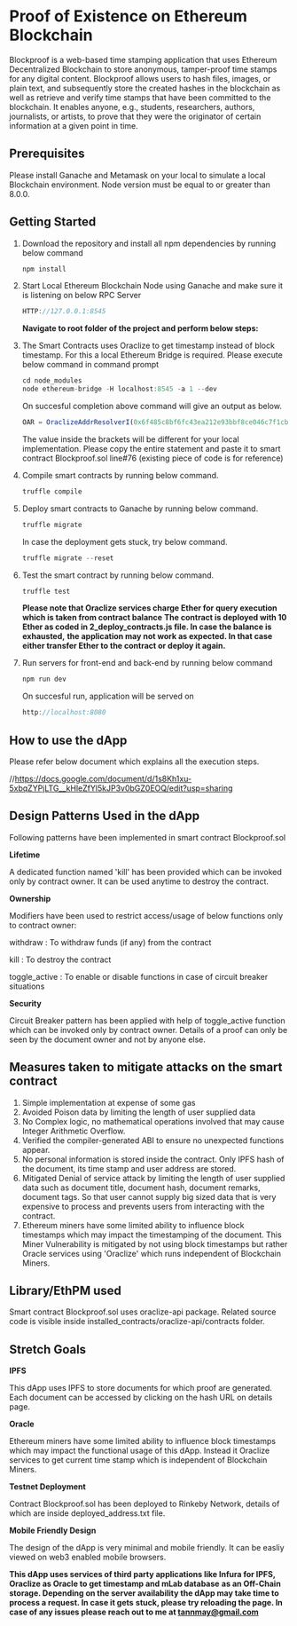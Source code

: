 # Proof of Existence on Ethereum Blockchain

Blockproof is a web-based time stamping application that uses Ethereum Decentralized Blockchain to store anonymous, tamper-proof time stamps for any digital content. Blockproof allows users to hash files, images, or plain text, and subsequently store the created hashes in the blockchain as well as retrieve and verify time stamps that have been committed to the blockchain. It enables anyone, e.g., students, researchers, authors, journalists, or artists, to prove that they were the originator of certain information at a given point in time.

## Prerequisites

Please install Ganache and Metamask on your local to simulate a local Blockchain environment.
Node version must be equal to or greater than 8.0.0.

## Getting Started

1. Download the repository and install all npm dependencies by running below command
   ```javascript
   npm install
   ```
2. Start Local Ethereum Blockchain Node using Ganache and make sure it is listening on below RPC Server

   ```javascript
   HTTP://127.0.0.1:8545
   ```

   **Navigate to root folder of the project and perform below steps:**

3. The Smart Contracts uses Oraclize to get timestamp instead of block timestamp. For this a local Ethereum Bridge is required.
   Please execute below command in command prompt

   ```javascript
   cd node_modules
   node ethereum-bridge -H localhost:8545 -a 1 --dev
   ```

   On succesful completion above command will give an output as below.

   ```javascript
   OAR = OraclizeAddrResolverI(0x6f485c8bf6fc43ea212e93bbf8ce046c7f1cb475);
   ```

   The value inside the brackets will be different for your local implementation. Please copy the entire statement and
   paste it to smart contract Blockproof.sol line#76 (existing piece of code is for reference)

4. Compile smart contracts by running below command.

   ```javascript
   truffle compile
   ```

5. Deploy smart contracts to Ganache by running below command.

   ```javascript
   truffle migrate
   ```

   In case the deployment gets stuck, try below command.

   ```javascript
   truffle migrate --reset
   ```

6. Test the smart contract by running below command.

   ```javascript
   truffle test
   ```

   **Please note that Oraclize services charge Ether for query execution which is taken from contract balance**
   **The contract is deployed with 10 Ether as coded in 2_deploy_contracts.js file. In case the balance is exhausted,**
   **the application may not work as expected. In that case either transfer Ether to the contract or deploy it again.**

7. Run servers for front-end and back-end by running below command
   ```javascript
   npm run dev
   ```
   On succesful run, application will be served on
   ```javascript
   http://localhost:8080
   ```

## How to use the dApp

Please refer below document which explains all the execution steps.

//https://docs.google.com/document/d/1s8Kh1xu-5xbqZYPjLTG__kHleZfYl5kJP3v0bGZ0EOQ/edit?usp=sharing

## Design Patterns Used in the dApp

Following patterns have been implemented in smart contract Blockproof.sol

**Lifetime**

A dedicated function named 'kill' has been provided which can be invoked only by contract owner. It can be used anytime
to destroy the contract.

**Ownership**

Modifiers have been used to restrict access/usage of below functions only to contract owner:

withdraw : To withdraw funds (if any) from the contract

kill : To destroy the contract

toggle_active : To enable or disable functions in case of circuit breaker situations

**Security**

Circuit Breaker pattern has been applied with help of toggle_active function which can be invoked only by contract owner.
Details of a proof can only be seen by the document owner and not by anyone else.

## Measures taken to mitigate attacks on the smart contract

1. Simple implementation at expense of some gas
2. Avoided Poison data by limiting the length of user supplied data
3. No Complex logic, no mathematical operations involved that may cause Integer Arithmetic Overflow.
4. Verified the compiler-generated ABI to ensure no unexpected functions appear.
5. No personal information is stored inside the contract. Only IPFS hash of the document, its time stamp
   and user address are stored.
6. Mitigated Denial of service attack by limiting the length of user supplied data such as document title,
   document hash, document remarks, document tags. So that user cannot supply big sized data that is very
   expensive to process and prevents users from interacting with the contract.
7. Ethereum miners have some limited ability to influence block timestamps which may impact the timestamping
   of the document. This Miner Vulnerability is mitigated by not using block timestamps but rather Oracle
   services using 'Oraclize' which runs independent of Blockchain Miners.

## Library/EthPM used

Smart contract Blockproof.sol uses oraclize-api package. Related source code is visible inside
installed_contracts/oraclize-api/contracts folder.

## Stretch Goals

**IPFS**

This dApp uses IPFS to store documents for which proof are generated. Each document can be accessed by clicking on the hash URL
on details page.

**Oracle**

Ethereum miners have some limited ability to influence block timestamps which may impact the functional usage of this dApp.
Instead it Oraclize services to get current time stamp which is independent of Blockchain Miners.

**Testnet Deployment**

Contract Blockproof.sol has been deployed to Rinkeby Network, details of which are inside deployed_address.txt file.

**Mobile Friendly Design**

The design of the dApp is very minimal and mobile friendly. It can be easliy viewed on web3 enabled mobile browsers.

**This dApp uses services of third party applications like Infura for IPFS, Oraclize as Oracle to get timestamp and mLab database**
**as an Off-Chain storage. Depending on the server availability the dApp may take time to process a request. In case it gets** **stuck, please try reloading the page. In case of any issues please reach out to me at tannmay@gmail.com**

